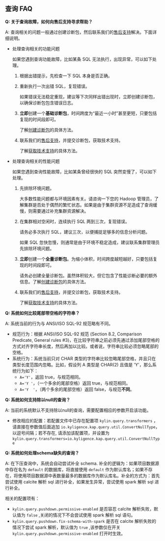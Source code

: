 ## 查询 FAQ

**Q: 关于查询故障，如何向售后支持寻求帮助？**

A: 查询相关的问题一般通过创建诊断包，然后联系我们的[售后支持](https://support.kyligence.io/)解决。下面详细说明。

- 处理查询相关的功能问题

  如果您遇到查询功能故障，比如某条 SQL 无法执行，出现异常，可以如下处理。

  1. 根据出错提示，先检查一下 SQL 本身是否正确。

  2. 重新执行一次出错 SQL，复现错误。

     如果错误无法稳定重现，建议等下次同样出错出现时，立即创建诊断包，以确保诊断包包含错误日志。

  3. **立即**创建一个**基础诊断包**，时间跨度为“最近一小时”甚至更短，只要包括复现的时间段即可。

     了解[创建诊断包](../operation/monitor_diagnosis/diag.cn.md)的具体方法。

  4. 联系我们的[售后支持](https://support.kyligence.io/#/)，并提交诊断包，获取技术支持。

     了解[获取技术支持](../operation/monitor_diagnosis/get_support.cn.md)的具体方法。

- 处理查询相关的性能问题

  如果您遇到查询性能故障，比如某条曾经很快的 SQL 突然变慢了，可以如下处理。

  1. 先排除环境问题。

     大多数性能问题都与环境因素有关。请咨询一下您的 Hadoop 管理员，了解集群是否处于偶然的繁忙状态。如果是由于集群资源不足造成了查询缓慢，则需要通过补充集群资源解决。

  2. 在集群相对空闲时，连续执行 SQL 两到三次，复现错误。

     请务必多次执行 SQL，建议三次，以便捕捉足够多的信息分析问题。

     如果 SQL 忽快忽慢，则通常是由于环境不稳定造成，建议联系集群管理员先排除环境问题。

  3. **立即**创建一个**全量诊断包**。为缩小体积，时间跨度越短越好，只要包括复现的时间段即可。

     请务必创建全量诊断包。虽然体积较大，但它包含了性能诊断必要的额外信息。了解[创建诊断包](../operation/monitor_diagnosis/diag.cn.md)的具体方法。

  4. 联系我们的[售后支持](https://support.kyligence.io/#/)，并提交诊断包，获取技术支持。

     了解[获取技术支持](../operation/monitor_diagnosis/get_support.cn.md)的具体方法。



**Q: 系统如何比较尾部带空格的字符串？**

A: 系统当前的行为与 ANSI/ISO SQL-92 规范略有不同。

- 规范行为：根据 ANSI/ISO SQL-92 规范 (Section 8.2, Comparison Predicate, General rules #3)，在比较字符串之前必须先通过添加尾部空格的方式对齐字符串长度，然后再加以比较。或者说，字符串比较必须忽略尾部的空格。
- 系统行为：系统当前只对 CHAR 类型的字符串比较忽略尾部空格，并且只在类型长度范围内忽略。比如，假设列 A 类型是 CHAR(2) 且值是 'Y'，那么系统行为如下：
  - `A='Y'`，返回 true，与规范相同。
  - `A='Y '`，（一个多余的尾部空格）返回 true，与规范相同。
  - `A='Y  '`，（两个多余的尾部空格）返回 false，与规范**不同**。



**Q: 系统如何支持除以null的查询？**

A: 当前的系统默认不支持除以null的查询，需要配置相应的参数开启该功能。

- 修改相应的配置：若配置文件中已存在配置项 `kylin.query.transformers` ，请直接在参数值后面追加 `io.kyligence.kap.query.util.ConvertNullType`，以逗号间隔；若不存在, 请添加该配置项，并设置为 `kylin.query.transformers=io.kyligence.kap.query.util.ConvertNullType`



**Q: 系统如何处理schema缺失的查询？**

A: 在下压查询中，系统会自动尝试补全 schema. 补全的逻辑为：如果项目数据源中存在名为 `default` 的数据库，将直接使用 `default` 作为默认库名；如果不存在，将使用项目数据源中表数量最多的数据库作为默认库名。补全的方式为：首先尝试使用 calcite 解析 sql 进行补全，如果发生异常，尝试使用 spark 解析 sql 进行补全。

相关的配置项有：
- `kylin.query.pushdown.permissive-enabled` 是否容忍 calcite 解析失败，默认值为 `false` ,关闭的情况下不会尝试使用 spark 解析 sql 语句。
- `kylin.query.pushdown.fix-schema-with-spark` 是否在 calcite 解析失败的情况下尝试 spark 解析，默认值为 `true` ,该参数仅在开关 `kylin.query.pushdown.permissive-enabled` 打开时生效。